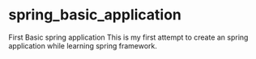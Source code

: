 # spring_basic_application
First Basic spring application
This is my first attempt to create an spring application while learning spring framework.
